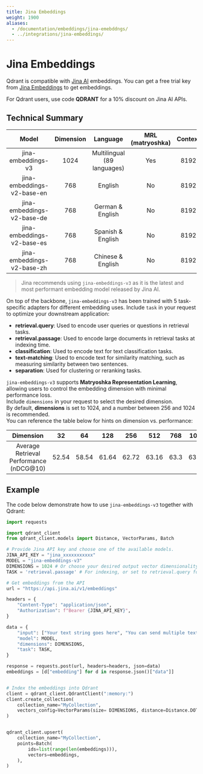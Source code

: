 ```yaml
---
title: Jina Embeddings
weight: 1900
aliases: 
  - /documentation/embeddings/jina-emebddngs/
  - ../integrations/jina-embeddings/
---
```


# Jina Embeddings

Qdrant is compatible with [Jina AI](https://jina.ai/) embeddings. You can get a free trial key from [Jina Embeddings](https://jina.ai/embeddings/) to get embeddings.

For Qdrant users, use code **QDRANT** for a 10% discount on Jina AI APIs.

## Technical Summary

|  Model | Dimension  |  Language |  MRL (matryoshka) | Context |
|:----------------------:|:---------:|:---------:|:-----------:|:---------:|
|  jina-embeddings-v3  |  1024 | Multilingual (89 languages)  |  Yes  | 8192 |
|  jina-embeddings-v2-base-en |  768 |  English |  No | 8192  | 
|  jina-embeddings-v2-base-de |  768 |  German & English |  No  |  8192 | 
|  jina-embeddings-v2-base-es |  768 |  Spanish & English |  No  |  8192 | 
|  jina-embeddings-v2-base-zh | 768  |  Chinese & English |  No  |  8192 | 

> Jina recommends using `jina-embeddings-v3` as it is the latest and most performant embedding model released by Jina AI.

On top of the backbone, `jina-embeddings-v3` has been trained with 5 task-specific adapters for different embedding uses. Include `task` in your request to optimize your downstream application:

+ **retrieval.query**: Used to encode user queries or questions in retrieval tasks.
+ **retrieval.passage**: Used to encode large documents in retrieval tasks at indexing time.
+ **classification**: Used to encode text for text classification tasks.
+ **text-matching**: Used to encode text for similarity matching, such as measuring similarity between two sentences.
+ **separation**: Used for clustering or reranking tasks.

`jina-embeddings-v3` supports **Matryoshka Representation Learning**, allowing users to control the embedding dimension with minimal performance loss.  
Include `dimensions` in your request to select the desired dimension.  
By default, **dimensions** is set to 1024, and a number between 256 and 1024 is recommended.  
You can reference the table below for hints on dimension vs. performance:


|         Dimension          | 32 |  64  | 128 |  256   |  512   |   768 |  1024   | 
|:----------------------:|:---------:|:---------:|:-----------:|:---------:|:----------:|:---------:|:---------:|
|  Average Retrieval Performance (nDCG@10)   |   52.54     | 58.54 |    61.64    | 62.72 | 63.16  | 63.3  |   63.35    | 


## Example

The code below demonstrate how to use `jina-embeddings-v3` together with Qdrant:


```python
import requests

import qdrant_client
from qdrant_client.models import Distance, VectorParams, Batch

# Provide Jina API key and choose one of the available models.
JINA_API_KEY = "jina_xxxxxxxxxxx"
MODEL = "jina-embeddings-v3"
DIMENSIONS = 1024 # Or choose your desired output vector dimensionality.
TASK = 'retrieval.passage' # For indexing, or set to retrieval.query for quering

# Get embeddings from the API
url = "https://api.jina.ai/v1/embeddings"

headers = {
    "Content-Type": "application/json",
    "Authorization": f"Bearer {JINA_API_KEY}",
}

data = {
    "input": ["Your text string goes here", "You can send multiple texts"],
    "model": MODEL,
    "dimensions": DIMENSIONS,
    "task": TASK,
}

response = requests.post(url, headers=headers, json=data)
embeddings = [d["embedding"] for d in response.json()["data"]]


# Index the embeddings into Qdrant
client = qdrant_client.QdrantClient(":memory:")
client.create_collection(
    collection_name="MyCollection",
    vectors_config=VectorParams(size= DIMENSIONS, distance=Distance.DOT),
)


qdrant_client.upsert(
    collection_name="MyCollection",
    points=Batch(
        ids=list(range(len(embeddings))),
        vectors=embeddings,
    ),
)

```
